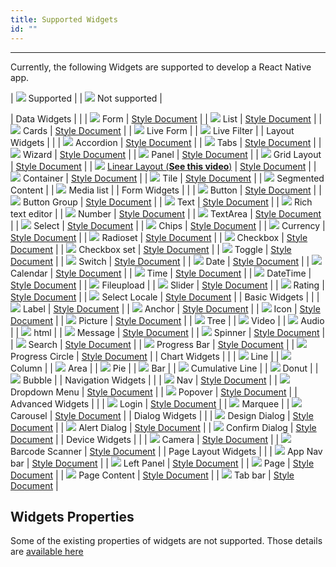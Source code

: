 ```yaml
---
title: Supported Widgets
id: ""
---
```

---

Currently, the following Widgets are supported to develop a React Native app. 


 | <img src="../../assets/supported.png" class="yes-no-image">  Supported |
 | <img src="../../assets/unsupported.png" class="yes-no-image">  Not supported |


 | <span class="title">Data Widgets<span> | |
 | <img src="../../assets/supported.png" class="yes-no-image"> Form | [Style Document](./widgets/data/form.style.html) | 
 | <img src="../../assets/supported.png" class="yes-no-image"> List  | [Style Document](./widgets/data/list.style.html) | 
 | <img src="../../assets/supported.png" class="yes-no-image"> Cards  | [Style Document](./widgets/data/card.style.html) | 
 | <img src="../../assets/unsupported.png" class="yes-no-image"> Live Form | 
 | <img src="../../assets/unsupported.png" class="yes-no-image"> Live Filter | 
 | <span class="title">Layout Widgets<span> | |
 | <img src="../../assets/supported.png" class="yes-no-image"> Accordion  | [Style Document](./widgets/container/accordion.style.html) | 
 | <img src="../../assets/supported.png" class="yes-no-image"> Tabs  | [Style Document](./widgets/container/tabs.style.html) | 
 | <img src="../../assets/supported.png" class="yes-no-image"> Wizard  | [Style Document](./widgets/container/wizard.style.html) | 
 | <img src="../../assets/supported.png" class="yes-no-image"> Panel  | [Style Document](./widgets/container/panel.style.html) | 
 | <img src="../../assets/supported.png" class="yes-no-image"> Grid Layout  | [Style Document](./widgets/container/layoutgrid.style.html) | 
 | <img src="../../assets/supported.png" class="yes-no-image"> [Linear Layout (**See this video**)](https://drive.google.com/file/d/1QSu-Gwy6UhkVrtqdajseG-ISzPgcpjv4/view?usp=sharing)   | [Style Document](./widgets/container/linearlayout.style.html) | 
 | <img src="../../assets/supported.png" class="yes-no-image"> Container  | [Style Document](./widgets/container.style.html) | 
 | <img src="../../assets/supported.png" class="yes-no-image"> Tile  | [Style Document](./widgets/container/tile.style.html) | 
 | <img src="../../assets/unsupported.png" class="yes-no-image"> Segmented Content | 
 | <img src="../../assets/unsupported.png" class="yes-no-image"> Media list |
 | <span class="title">Form Widgets<span> | |
 | <img src="../../assets/supported.png" class="yes-no-image"> Button  | [Style Document](./widgets/basic/button.style.html) | 
 | <img src="../../assets/supported.png" class="yes-no-image"> Button Group  | [Style Document](./widgets/basic/buttongroup.style.html) | 
 | <img src="../../assets/supported.png" class="yes-no-image"> Text  | [Style Document](./widgets/input/text.style.html) | 
 | <img src="../../assets/unsupported.png" class="yes-no-image"> Rich text editor | 
 | <img src="../../assets/supported.png" class="yes-no-image"> Number  | [Style Document](./widgets/input/number.style.html) | 
 | <img src="../../assets/supported.png" class="yes-no-image"> TextArea  | [Style Document](./widgets/input/textarea.style.html) | 
 | <img src="../../assets/supported.png" class="yes-no-image"> Select  | [Style Document](./widgets/input/select.style.html) | 
 | <img src="../../assets/supported.png" class="yes-no-image"> Chips  | [Style Document](./widgets/input/chips.style.html) | 
 | <img src="../../assets/supported.png" class="yes-no-image"> Currency  | [Style Document](./widgets/input/currency.style.html) | 
 | <img src="../../assets/supported.png" class="yes-no-image"> Radioset  | [Style Document](./widgets/input/radioset.style.html) | 
 | <img src="../../assets/supported.png" class="yes-no-image"> Checkbox  | [Style Document](./widgets/input/checkbox.style.html) | 
 | <img src="../../assets/supported.png" class="yes-no-image"> Checkbox set  | [Style Document](./widgets/input/checkboxset.style.html) | 
 | <img src="../../assets/supported.png" class="yes-no-image"> Toggle  | [Style Document](./widgets/input/toggle.style.html) | 
 | <img src="../../assets/supported.png" class="yes-no-image"> Switch  | [Style Document](./widgets/input/switch.style.html) | 
 | <img src="../../assets/supported.png" class="yes-no-image"> Date  | [Style Document](./widgets/input/epoch/date.style.html) | 
 | <img src="../../assets/supported.png" class="yes-no-image"> Calendar  | [Style Document](./widgets/input/calendar.style.html) | 
 | <img src="../../assets/supported.png" class="yes-no-image"> Time  | [Style Document](./widgets/input/epoch/time.style.html) | 
 | <img src="../../assets/supported.png" class="yes-no-image"> DateTime  | [Style Document](./widgets/input/epoch/datetime.style.html) | 
 | <img src="../../assets/unsupported.png" class="yes-no-image"> Fileupload | 
 | <img src="../../assets/supported.png" class="yes-no-image"> Slider  | [Style Document](./widgets/input/slider.style.html) | 
 | <img src="../../assets/supported.png" class="yes-no-image"> Rating  | [Style Document](./widgets/input/rating.style.html) | 
 | <img src="../../assets/supported.png" class="yes-no-image"> Select Locale  | [Style Document](./widgets/input/select.style.html) | 
 | <span class="title">Basic Widgets<span> | |
 | <img src="../../assets/supported.png" class="yes-no-image"> Label  | [Style Document](./widgets/basic/label.style.html) | 
 | <img src="../../assets/supported.png" class="yes-no-image"> Anchor  | [Style Document](./widgets/basic/anchor.style.html) | 
 | <img src="../../assets/supported.png" class="yes-no-image"> Icon  | [Style Document](./widgets/basic/icon.style.html) | 
 | <img src="../../assets/supported.png" class="yes-no-image"> Picture  | [Style Document](./widgets/basic/picture.style.html) | 
 | <img src="../../assets/unsupported.png" class="yes-no-image"> Tree | 
 | <img src="../../assets/unsupported.png" class="yes-no-image"> Video | 
 | <img src="../../assets/unsupported.png" class="yes-no-image"> Audio | 
 | <img src="../../assets/unsupported.png" class="yes-no-image"> html | 
 | <img src="../../assets/supported.png" class="yes-no-image"> Message  | [Style Document](./widgets/basic/message.style.html) | 
 | <img src="../../assets/supported.png" class="yes-no-image"> Spinner  | [Style Document](./widgets/basic/spinner.style.html) | 
 | <img src="../../assets/supported.png" class="yes-no-image"> Search   | [Style Document](./widgets/basic/search.style.html) | 
 | <img src="../../assets/supported.png" class="yes-no-image"> Progress Bar  | [Style Document](./widgets/basic/progress-bar.style.html) | 
 | <img src="../../assets/supported.png" class="yes-no-image"> Progress Circle  | [Style Document](./widgets/basic/progress-circle.style.html) | 
 | <span class="title">Chart Widgets<span> | |
 | <img src="../../assets/unsupported.png" class="yes-no-image"> Line | 
 | <img src="../../assets/unsupported.png" class="yes-no-image"> Column | 
 | <img src="../../assets/unsupported.png" class="yes-no-image"> Area | 
 | <img src="../../assets/unsupported.png" class="yes-no-image"> Pie | 
 | <img src="../../assets/unsupported.png" class="yes-no-image"> Bar | 
 | <img src="../../assets/unsupported.png" class="yes-no-image"> Cumulative Line | 
 | <img src="../../assets/unsupported.png" class="yes-no-image"> Donut | 
 | <img src="../../assets/unsupported.png" class="yes-no-image"> Bubble | 
 | <span class="title">Navigation Widgets<span> | |
 | <img src="../../assets/supported.png" class="yes-no-image"> Nav  | [Style Document](./widgets/navigation/navbar.style.html) | 
 | <img src="../../assets/supported.png" class="yes-no-image"> Dropdown Menu  | [Style Document](./widgets/navigation/menu.style.html) | 
 | <img src="../../assets/supported.png" class="yes-no-image"> Popover   | [Style Document](./widgets/navigation/popover.style.html) | 
 | <span class="title">Advanced Widgets<span> | |
 | <img src="../../assets/supported.png" class="yes-no-image"> Login  | [Style Document](./widgets/advanced/login.style.html) | 
 | <img src="../../assets/unsupported.png" class="yes-no-image"> Marquee | 
 | <img src="../../assets/supported.png" class="yes-no-image"> Carousel  | [Style Document](./widgets/advanced/carousel.style.html) | 
 | <span class="title">Dialog Widgets<span> | |
 | <img src="../../assets/supported.png" class="yes-no-image"> Design Dialog  | [Style Document](./widgets/dialogs/dialog.style.html) | 
 | <img src="../../assets/supported.png" class="yes-no-image"> Alert Dialog  | [Style Document](./widgets/dialogs/alertdialog.style.html) | 
 | <img src="../../assets/supported.png" class="yes-no-image"> Confirm Dialog  | [Style Document](./widgets/dialogs/confirmdialog.style.html) | 
 | <span class="title">Device Widgets<span> | |
 | <img src="../../assets/supported.png" class="yes-no-image"> Camera  | [Style Document](./widgets/device/camera.style.html) | 
 | <img src="../../assets/supported.png" class="yes-no-image"> Barcode Scanner  | [Style Document](./widgets/device/barcodescanner.style.html) | 
 | <span class="title">Page Layout Widgets<span> | |
 | <img src="../../assets/supported.png" class="yes-no-image"> App Nav bar  | [Style Document](./widgets/navigation/appnavbar.style.html) | 
 | <img src="../../assets/supported.png" class="yes-no-image"> Left Panel  | [Style Document](./widgets/page/left-panel.style.html) | 
 | <img src="../../assets/supported.png" class="yes-no-image"> Page  | [Style Document](./widgets/page.style.html) | 
 | <img src="../../assets/supported.png" class="yes-no-image"> Page Content  | [Style Document](./widgets/page/page-content.style.html) | 
 | <img src="../../assets/supported.png" class="yes-no-image"> Tab bar  | [Style Document](./widgets/page/tabbar.style.html) | 

## Widgets Properties
Some of the existing properties of widgets are not supported. Those details are <a href="https://docs.google.com/spreadsheets/d/1U2spfuSDqmAP5oGipR-jK6CcvrQC49WfHRame5Fsb4w/edit#gid=0" target="_blank">available here</a>
